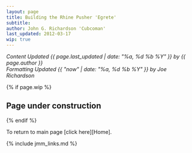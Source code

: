 ```yaml
---
layout: page
title: Building the Rhine Pusher 'Egrete'
subtitle: 
author: John G. Richardson 'Cubcoman'
last_updated: 2012-03-17
wip: true
---
```

*Content Updated {{ page.last_updated | date: "%a, %d %b %Y" }} by {{ page.author }}*  
*Formatting Updated {{ "now" | date: "%a, %d %b %Y" }} by Joe Richardson*

{% if page.wip %}
## Page under construction
{% endif %}

To return to main page [click here][Home].

{% include jmm_links.md %}